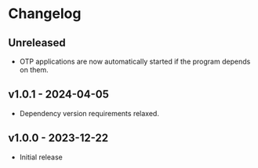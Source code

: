 # Changelog

## Unreleased

- OTP applications are now automatically started if the program depends on them.

## v1.0.1 - 2024-04-05

- Dependency version requirements relaxed.

## v1.0.0 - 2023-12-22

- Initial release
